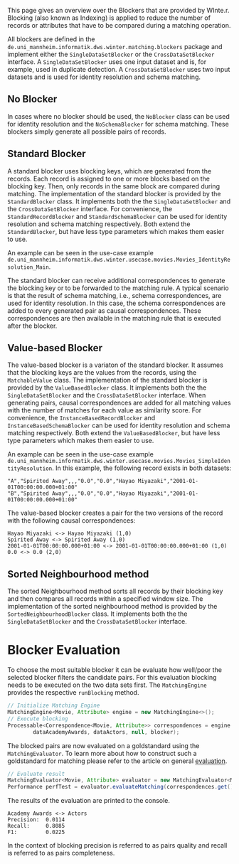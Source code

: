 This page gives an overview over the Blockers that are provided by WInte.r. Blocking (also known as Indexing) is applied to reduce the number of records or attributes that have to be compared during a matching operation.

All blockers are defined in the `de.uni_mannheim.informatik.dws.winter.matching.blockers` package and implement either the `SingleDataSetBlocker` or the `CrossDataSetBlocker` interface.
A `SingleDataSetBlocker` uses one input dataset and is, for example, used in duplicate detection.
A `CrossDataSetBlocker` uses two input datasets and is used for identity resolution and schema matching.

## No Blocker
In cases where no blocker should be used, the `NoBlocker` class can be used for identity resolution and the `NoSchemaBlocker` for schema matching. These blockers simply generate all possible pairs of records.

## Standard Blocker
A standard blocker uses blocking keys, which are generated from the records. Each record is assigned to one or more blocks based on the blocking key. Then, only records in the same block are compared during matching.
The implementation of the standard blocker is provided by the `StandardBlocker` class. It implements both the the `SingleDataSetBlocker` and the `CrossDataSetBlocker` interface.
For convenience, the `StandardRecordBlocker` and `StandardSchemaBlocker` can be used for identity resolution and schema matching respectively.
Both extend the `StandardBlocker`, but have less type parameters which makes them easier to use.

An example can be seen in the use-case example `de.uni_mannheim.informatik.dws.winter.usecase.movies.Movies_IdentityResolution_Main`.

The standard blocker can receive additional correspondences to generate the blocking key or to be forwarded to the matching rule. A typical scenario is that the result of schema matching, i.e., schema correspondences, are used for identity resolution. In this case, the schema correspondences are added to every generated pair as causal correspondences. These correspondences are then available in the matching rule that is executed after the blocker.

## Value-based Blocker
The value-based blocker is a variaton of the standard blocker. It assumes that the blocking keys are the values from the records, using the `MatchableValue` class.
The implementation of the standard blocker is provided by the `ValueBasedBlocker` class. It implements both the the `SingleDataSetBlocker` and the `CrossDataSetBlocker` interface.
When generating pairs, causal correspondences are added for all matching values with the number of matches for each value as similarity score.
For convenience, the `InstanceBasedRecordBlocker` and `InstanceBasedSchemaBlocker` can be used for identity resolution and schema matching respectively.
Both extend the `ValueBasedBlocker`, but have less type parameters which makes them easier to use.

An example can be seen in the use-case example `de.uni_mannheim.informatik.dws.winter.usecase.movies.Movies_SimpleIdentityResolution`.
In this example, the following record exists in both datasets:

```csv
"A","Spirited Away",,,"0.0","0.0","Hayao Miyazaki","2001-01-01T00:00:00.000+01:00"
"B","Spirited Away",,,"0.0","0.0","Hayao Miyazaki","2001-01-01T00:00:00.000+01:00"
```

The value-based blocker creates a pair for the two versions of the record with the following causal correspondences:

```
Hayao Miyazaki <-> Hayao Miyazaki (1,0)
Spirited Away <-> Spirited Away (1,0)
2001-01-01T00:00:00.000+01:00 <-> 2001-01-01T00:00:00.000+01:00 (1,0)
0.0 <-> 0.0 (2,0)
```

## Sorted Neighbourhood method
The sorted Neighbourhood method sorts all records by their blocking key and then compares all records within a specified window size.
The implementation of the sorted neighbourhood method is provided by the `SortedNeighbourhoodBlocker` class. It implements both the the `SingleDataSetBlocker` and the `CrossDataSetBlocker` interface.

# Blocker Evaluation
To choose the most suitable blocker it can be evaluate how well/poor the selected blocker filters the candidate pairs.
For this evaluation blocking needs to be executed on the two data sets first.
The `MatchingEngine` provides the respective `runBlocking` method.

```java
// Initialize Matching Engine
MatchingEngine<Movie, Attribute> engine = new MatchingEngine<>();
// Execute blocking
Processable<Correspondence<Movie, Attribute>> correspondences = engine.runBlocking(
        dataAcademyAwards, dataActors, null, blocker);
```

The blocked pairs are now evaluated on a goldstandard using the `MatchingEvaluator`.
To learn more about how to construct such a goldstandard for matching please refer to the article on general [evaluation](https://github.com/olehmberg/winter/wiki/Evaluation).

```java
// Evaluate result
MatchingEvaluator<Movie, Attribute> evaluator = new MatchingEvaluator<Movie, Attribute>();
Performance perfTest = evaluator.evaluateMatching(correspondences.get(), gsTest);
```

The results of the evaluation are printed to the console.

```
Academy Awards <-> Actors
Precision:  0.0114
Recall:     0.8085
F1:         0.0225
```

In the context of blocking precision is referred to as pairs quality and recall is referred to as pairs completeness.

